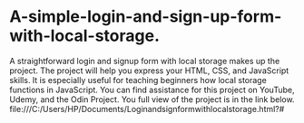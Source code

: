 # A-simple-login-and-sign-up-form-with-local-storage.
A straightforward login and signup form with local storage makes up the project. The project will help you express your HTML, CSS, and JavaScript skills. It is especially useful for teaching beginners how local storage functions in JavaScript.
You can find assistance for this project on YouTube, Udemy, and the Odin Project.
You full view of the project is in the link below.
file:///C:/Users/HP/Documents/Loginandsignformwithlocalstorage.html?#


